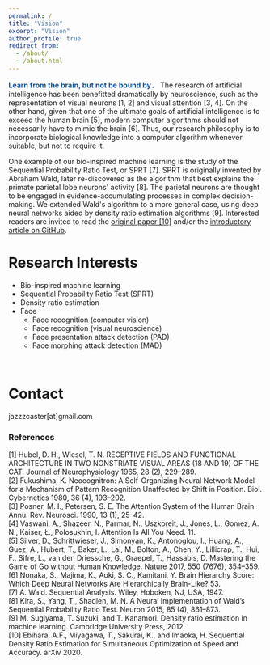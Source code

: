 ```yaml
---
permalink: /
title: "Vision"
excerpt: "Vision"
author_profile: true
redirect_from: 
  - /about/
  - /about.html
---
```


<span style="color:#145094"><b>Learn from the brain, but not be bound by．</b></span> The research of artificial intelligence has been benefitted dramatically by neuroscience, such as the representation of visual neurons [1, 2] and visual attention [3, 4]. On the other hand, given that one of the ultimate goals of artificial intelligence is to exceed the human brain [5], modern computer algorithms should not necessarily have to mimic the brain [6]. Thus, our research philosophy is to incorporate biological knowledge into a computer algorithm whenever suitable, but not to require it.<br>

One example of our bio-inspired machine learning is the study of the Sequential Probability Ratio Test, or SPRT [7]. SPRT is originally invented by Abraham Wald, later re-discovered as the algorithm that best explains the primate parietal lobe neurons' activity [8]. The parietal neurons are thought to be engaged in evidence-accumulating processes in complex decision-making. We extended Wald's algorithm to a more general case, using deep neural networks aided by density ratio estimation algorithms [9]. Interested readers are invited to read the [original paper  [10]](https://arxiv.org/abs/2006.05587) and/or the [introductory article on GitHub](https://github.com/Akinori-F-Ebihara/SPRT-TANDEM_what_is_it).
<br>

# Research Interests  
- Bio-inspired machine learning  
- Sequential Probability Ratio Test (SPRT)
- Density ratio estimation
- Face
  - Face recognition (computer vision)
  - Face recognition (visual neuroscience)
  - Face presentation attack detection (PAD)
  - Face morphing attack detection (MAD)
<br>  

# Contact  
jazzzcaster[at]gmail.com  

### References
[1] Hubel, D. H., Wiesel, T. N. RECEPTIVE FIELDS AND FUNCTIONAL ARCHITECTURE IN TWO NONSTRIATE VISUAL AREAS (18 AND 19) OF THE CAT. Journal of Neurophysiology 1965, 28 (2), 229–289.<br>
[2] Fukushima, K. Neocognitron: A Self-Organizing Neural Network Model for a Mechanism of Pattern Recognition Unaffected by Shift in Position. Biol. Cybernetics 1980, 36 (4), 193–202.<br>
[3] Posner, M. I., Petersen, S. E. The Attention System of the Human Brain. Annu. Rev. Neurosci. 1990, 13 (1), 25–42.<br>
[4] Vaswani, A., Shazeer, N., Parmar, N., Uszkoreit, J., Jones, L., Gomez, A. N., Kaiser, Ł., Polosukhin, I. Attention Is All You Need. 11.<br>
[5] Silver, D., Schrittwieser, J., Simonyan, K., Antonoglou, I., Huang, A., Guez, A., Hubert, T., Baker, L., Lai, M., Bolton, A., Chen, Y., Lillicrap, T., Hui, F., Sifre, L., van den Driessche, G., Graepel, T., Hassabis, D. Mastering the Game of Go without Human Knowledge. Nature 2017, 550 (7676), 354–359.<br>
[6] Nonaka, S., Majima, K., Aoki, S. C., Kamitani, Y. Brain Hierarchy Score: Which Deep Neural Networks Are Hierarchically Brain-Like? 53.<br>
[7] A. Wald. Sequential Analysis. Wiley, Hoboken, NJ, USA, 1947.<br>
[8] Kira, S., Yang, T., Shadlen, M. N. A Neural Implementation of Wald’s Sequential Probability Ratio Test. Neuron 2015, 85 (4), 861–873.<br>
[9] M. Sugiyama, T. Suzuki, and T. Kanamori. Density ratio estimation in machine learning. Cambridge University Press, 2012.<br>
[10] Ebihara, A.F., Miyagawa, T., Sakurai, K., and Imaoka, H. Sequential Density Ratio Estimation for Simultaneous Optimization of Speed and Accuracy. arXiv 2020.<br>
<br>
<br>
<br>
<br>
<br>
<br>
<br>
<br>
<br>
<br>
<br>